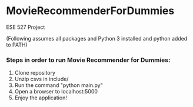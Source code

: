 # MovieRecommenderForDummies
ESE 527 Project

(Following assumes all packages and Python 3 installed and python added to PATH)
### Steps in order to run Movie Recommender for Dummies:
1) Clone repository
2) Unzip csvs in include/
3) Run the command "python main.py"
4) Open a browser to localhost:5000
5) Enjoy the application!
